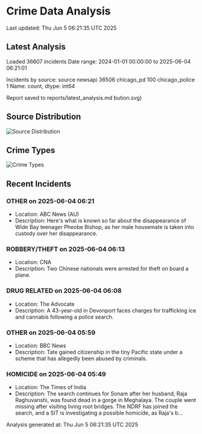 # Crime Data Analysis
Last updated: Thu Jun  5 06:21:35 UTC 2025

## Latest Analysis

Loaded 36607 incidents
Date range: 2024-01-01 00:00:00 to 2025-06-04 06:21:01

Incidents by source:
source
newsapi           36506
chicago_pd          100
chicago_police        1
Name: count, dtype: int64

Report saved to reports/latest_analysis.md
bution.svg)

## Source Distribution
![Source Distribution](images/source_distribution.svg)

## Crime Types
![Crime Types](images/crime_types.svg)

## Recent Incidents

### OTHER on 2025-06-04 06:21
- Location: ABC News (AU)
- Description: Here's what is known so far about the disappearance of Wide Bay teenager Pheobe Bishop, as her male housemate is taken into custody over her disappearance.


### ROBBERY/THEFT on 2025-06-04 06:13
- Location: CNA
- Description: Two Chinese nationals were arrested for theft on board a plane.


### DRUG RELATED on 2025-06-04 06:08
- Location: The Advocate
- Description: A 43-year-old in Devonport faces charges for trafficking ice and cannabis following a police search.


### OTHER on 2025-06-04 05:59
- Location: BBC News
- Description: Tate gained citizenship in the tiny Pacific state under a scheme that has allegedly been abused by criminals.


### HOMICIDE on 2025-06-04 05:49
- Location: The Times of India
- Description: The search continues for Sonam after her husband, Raja Raghuvanshi, was found dead in a gorge in Meghalaya. The couple went missing after visiting living root bridges. The NDRF has joined the search, and a SIT is investigating a possible homicide, as Raja's b…

Analysis generated at: Thu Jun  5 06:21:35 UTC 2025

